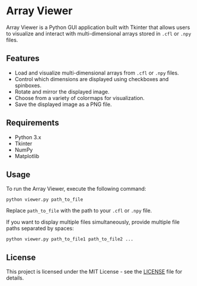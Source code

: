 # Array Viewer

Array Viewer is a Python GUI application built with Tkinter that allows users to visualize and interact with multi-dimensional arrays stored in `.cfl` or `.npy` files.

## Features

- Load and visualize multi-dimensional arrays from `.cfl` or `.npy` files.
- Control which dimensions are displayed using checkboxes and spinboxes.
- Rotate and mirror the displayed image.
- Choose from a variety of colormaps for visualization.
- Save the displayed image as a PNG file.

## Requirements

- Python 3.x
- Tkinter
- NumPy
- Matplotlib

## Usage

To run the Array Viewer, execute the following command:

```
python viewer.py path_to_file
```

Replace `path_to_file` with the path to your `.cfl` or `.npy` file.

If you want to display multiple files simultaneously, provide multiple file paths separated by spaces:

```
python viewer.py path_to_file1 path_to_file2 ...
```

## License

This project is licensed under the MIT License - see the [LICENSE](LICENSE) file for details.
